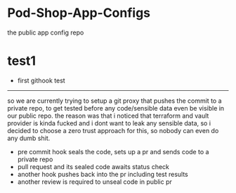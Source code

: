 # Pod-Shop-App-Configs
the public app config repo

test1
=======

- first githook test

---

so we are currently trying to setup a git proxy that pushes the commit to a private repo, to get tested before any code/sensible data even be visible in our public repo. the reason was that i noticed that terraform and vault provider is kinda fucked and i dont want to leak any sensible data, so i decided to choose a zero trust approach for this, so nobody can even do any dumb shit.

- pre commit hook seals the code, sets up a pr and sends code to a private repo
- pull request and its sealed code awaits status check
- another hook pushes back into the pr including test results
- another review is required to unseal code in public pr
